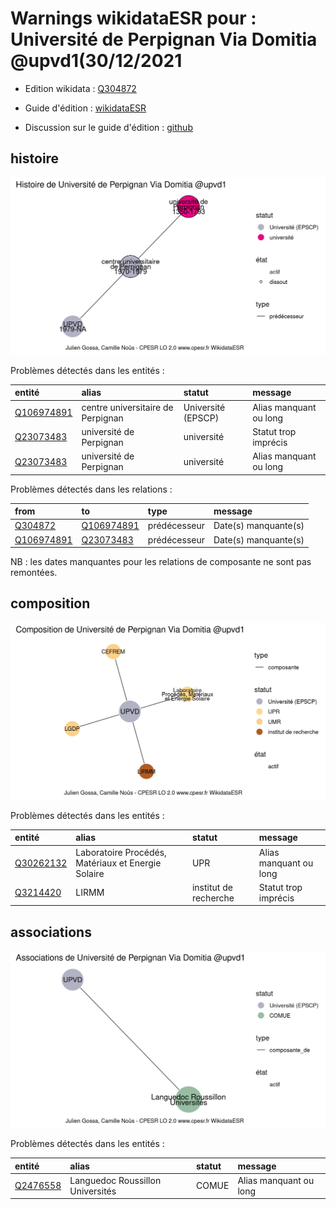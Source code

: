 Warnings wikidataESR pour : Université de Perpignan Via Domitia @upvd1(30/12/2021
================

- Edition wikidata : [Q304872](https://www.wikidata.org/wiki/Q304872)
- Guide d'édition : [wikidataESR](https://github.com/cpesr/wikidataESR/)

- Discussion sur le guide d'édition : [github](https://github.com/cpesr/wikidataESR/issues)



## histoire 

![Graphique non généré](Q304872-histoire.png) 

Problèmes détectés dans les entités :

|entité                                                 |alias                             |statut             |message                |
|:------------------------------------------------------|:---------------------------------|:------------------|:----------------------|
|[Q106974891](https://www.wikidata.org/wiki/Q106974891) |centre universitaire de Perpignan |Université (EPSCP) |Alias manquant ou long |
|[Q23073483](https://www.wikidata.org/wiki/Q23073483)   |université de Perpignan           |université         |Statut trop imprécis   |
|[Q23073483](https://www.wikidata.org/wiki/Q23073483)   |université de Perpignan           |université         |Alias manquant ou long |

Problèmes détectés dans les relations :

|from                                                   |to                                                     |type         |message              |
|:------------------------------------------------------|:------------------------------------------------------|:------------|:--------------------|
|[Q304872](https://www.wikidata.org/wiki/Q304872)       |[Q106974891](https://www.wikidata.org/wiki/Q106974891) |prédécesseur |Date(s) manquante(s) |
|[Q106974891](https://www.wikidata.org/wiki/Q106974891) |[Q23073483](https://www.wikidata.org/wiki/Q23073483)   |prédécesseur |Date(s) manquante(s) |

NB : les dates manquantes pour les relations de composante ne sont pas remontées. 



## composition 

![Graphique non généré](Q304872-composition.png) 

Problèmes détectés dans les entités :

|entité                                               |alias                                              |statut                |message                |
|:----------------------------------------------------|:--------------------------------------------------|:---------------------|:----------------------|
|[Q30262132](https://www.wikidata.org/wiki/Q30262132) |Laboratoire Procédés, Matériaux et Energie Solaire |UPR                   |Alias manquant ou long |
|[Q3214420](https://www.wikidata.org/wiki/Q3214420)   |LIRMM                                              |institut de recherche |Statut trop imprécis   |

 



## associations 

![Graphique non généré](Q304872-associations.png) 

Problèmes détectés dans les entités :

|entité                                             |alias                            |statut |message                |
|:--------------------------------------------------|:--------------------------------|:------|:----------------------|
|[Q2476558](https://www.wikidata.org/wiki/Q2476558) |Languedoc Roussillon Universités |COMUE  |Alias manquant ou long |

 

